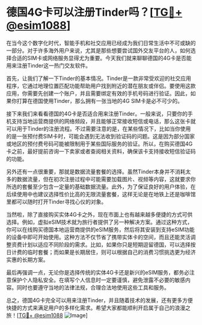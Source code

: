 # 德国4G卡可以注册Tinder吗？[[TG💪+ @esim1088](https://t.me/s/esim1088)]

在当今这个数字化时代，智能手机和社交应用已经成为我们日常生活中不可或缺的一部分。对于许多海外用户来说，尤其是那些想要尝试国外交友平台的人，如何选择合适的SIM卡或网络服务显得尤为重要。今天我们就来聊聊德国的4G卡是否能用来注册Tinder这一热门交友软件。

首先，让我们了解一下Tinder的基本情况。Tinder是一款非常受欢迎的社交应用程序，它通过地理位置匹配功能帮助用户找到附近的潜在朋友或伴侣。要使用这款应用，你需要先创建一个账户，并且需要绑定有效的手机号码进行验证。因此，如果你打算在德国使用Tinder，那么拥有一张当地的4G SIM卡是必不可少的。

接下来我们来看看德国的4G卡是否适合用来注册Tinder。一般来说，只要你的手机支持当地运营商提供的网络频段，并且能够正常接收短信或电话，那么这张卡就可以用于Tinder的注册流程。不过需要注意的是，在某些情况下，比如当你使用的是一张预付费SIM卡时，可能会遇到无法收到验证码的问题。这是因为部分国家或地区的预付费号码可能被限制用于某些国际服务的验证。所以，在购买德国4G卡之前，最好提前咨询一下卖家或者查阅相关资料，确保该卡支持接收短信验证码的功能。

另外还有一点很重要，那就是数据流量套餐的选择。虽然Tinder本身并不消耗太多的数据流量，但在初次注册过程中可能需要加载图片、视频等内容，这就要求你所选的套餐至少包含一定量的基础数据流量。此外，为了保证良好的用户体验，在后续使用中也建议选择性价比高的无限流量套餐，这样无论是在地铁上还是咖啡馆里都可以随时打开Tinder寻找心仪的对象。

当然啦，除了直接购买实体4G卡之外，现在市面上也有越来越多便捷的方式可供选择。例如，虚拟eSIM技术就为旅行者提供了另一种解决方案。通过这种方式，你可以在线购买德国本地运营商提供的eSIM服务，然后将其安装到支持eSIM功能的设备中即可开始使用。这种方法不仅节省了携带实体卡的空间，而且还能灵活调整资费计划以适应不同阶段的需求。比如，如果你只是短期逗留德国，可以选择按日计费的临时套餐；而如果是长期居住，则可以根据自己的消费习惯挑选更为经济实惠的长期方案。

最后再强调一点，无论你是选择传统的实体4G卡还是新兴的eSIM服务，都务必注意保护个人隐私安全。在填写个人信息时一定要谨慎，避免泄露不必要的敏感内容。同时也要遵守当地的法律法规，合理合法地使用这些工具和服务。

总之，德国4G卡完全可以用来注册Tinder，并且随着技术的发展，还有更多方便快捷的方式来满足用户的多样化需求。希望大家都能顺利开启属于自己的浪漫之旅！[[TG💪+ @esim1088](https://t.me/s/esim1088) ![Image](https://i.postimg.cc/4NQfJmqS/Snipaste-2025-05-13-00-14-12.png)]